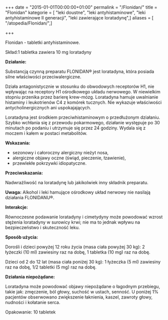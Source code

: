 +++
date = "2015-01-01T00:00:00+01:00"
permalink = "/Flonidan/"
title = "Flonidan"
kategorie = [ "leki doustne", "leki antyhistaminowe", "leki antyhistaminowe II generacji", "leki zawierające loratadynę",]
aliases = [ "/atopedia/Flonidan/",]

+++

Flonidan - tabletki antyhistaminowe.

Skład:1 tabletka zawiera 10 mg loratadyny

**Działanie:**

Substancją czynną preparatu FLONIDAN® jest loratadyna, która posiada silne właściwości przeciwalergiczne.

Działa antagonistycznie w stosunku do obwodowych receptorów H1, nie wpływając na receptory H1 ośrodkowego układu nerwowego. W niewielkim stopniu przenika przez barierę krew-mózg. Loratadyna hamuje uwalnianie histaminy i leukotrienów C4 z komórek tucznych. Nie wykazuje właściwości antycholinergicznych ani uspokajających.

Loratadyna jest środkiem przeciwhistaminowym o przedłużonym działaniu. Szybko wchłania się z przewodu pokarmowego, działanie występuje po 30 minutach po podaniu i utrzymuje się przez 24 godziny. Wydala się z moczem i kałem w postaci metabolitów.

**Wskazania:**

-   sezonowy i całoroczny alergiczny nieżyt nosa,
-   alergiczne objawy oczne (świąd, pieczenie, łzawienie),
-   przewlekłe pokrzywki idiopatyczne.

**Przeciwskazania:**

Nadwrażliwość na loratadynę lub jakikolwiek inny składnik preparatu.

**Uwaga:** Alkohol i leki hamujące ośrodkowy układ nerwowy nie nasilają działania FLONIDANU®.

**Interakcje:**

Równoczesne podawanie loratadyny i cimetydyny może powodować wzrost stężenia loratadyny w surowicy krwi; nie ma to jednak wpływu na bezpieczeństwo i skuteczność leku.

**Sposób użycia:**

Dorośli i dzieci powyżej 12 roku życia (masa ciała powyżej 30 kg): 2 łyżeczki (10 ml) zawiesiny raz na dobę, 1 tabletka (10 mg) raz na dobę.

Dzieci od 2 do 12 lat (masa ciała poniżej 30 kg): 1 łyżeczka (5 ml) zawiesiny raz na dobę, 1/2 tabletki (5 mg) raz na dobę.

**Działania niepożądane:**

Loratadyna może powodować objawy niepożądane o łagodnym przebiegu, takie jak: zmęczenie, ból głowy, suchość w ustach, senność. U poniżej 1% pacjentów obserwowano zwiększenie łaknienia, kaszel, zawroty głowy, nudności i kołatanie serca.

Opakowanie: 10 tabletek
